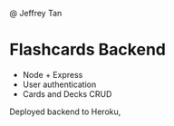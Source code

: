 @ Jeffrey Tan

# Flashcards Backend

- Node + Express
- User authentication
- Cards and Decks CRUD

Deployed backend to Heroku,
